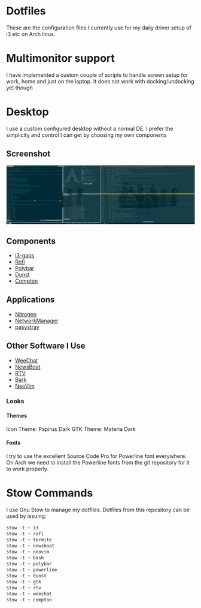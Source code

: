 # Dotfiles
These are the configuration files I currently use for my daily driver setup of i3 etc on Arch linux.

# Multimonitor support
I have implemented a custom couple of scripts to handle screen setup for work, home and just on the laptop. It does not work with docking/undocking yet though

# Desktop
I use a custom configured desktop without a normal DE. I prefer the simplicity and control I can get by choosing my own components

## Screenshot
![Screenshot](screenshot.png)

## Components
* [i3-gaps](https://github.com/Airblader/i3)
* [Rofi](https://github.com/DaveDavenport/rofi)
* [Polybar](https://github.com/jaagr/polybar)
* [Dunst](https://github.com/dunst-project/dunst)
* [Compton](https://github.com/chjj/compton)

## Applications
* [Nitrogen](https://github.com/l3ib/nitrogen)
* [NetworkManager](https://github.com/NetworkManager/NetworkManager)
* [pasystray](https://github.com/christophgysin/pasystray)

## Other Software I Use
* [WeeChat](https://github.com/weechat/weechat)
* [NewsBoat](https://github.com/newsboat/newsboat)
* [RTV](https://github.com/michael-lazar/rtv)
* [Bark](https://github.com/jfm/bark)
* [NeoVim](https://github.com/neovim/neovim)

### Looks
#### Themes
Icon Theme: Papirus Dark
GTK Theme: Materia Dark

#### Fonts
I try to use the excellent Source Code Pro for Powerline font everywhere. On Arch we need to install the Powerline fonts from the git repository for it to work properly.

# Stow Commands
I use Gnu Stow to manage my dotfiles. Dotfiles from this repository can be used by issuing:
~~~
stow -t ~ i3
stow -t ~ rofi
stow -t ~ termite
stow -t ~ newsboat
stow -t ~ neovim
stow -t ~ bash
stow -t ~ polybar
stow -t ~ powerline
stow -t ~ dunst
stow -t ~ gtk
stow -t ~ rtv
stow -t ~ weechat
stow -t ~ compton
~~~
